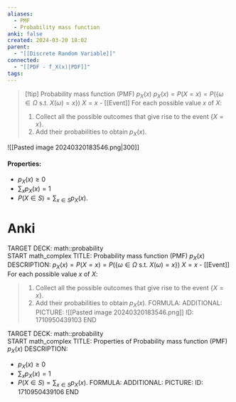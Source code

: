 ```yaml
---
aliases:
  - PMF
  - Probability mass function
anki: false
created: 2024-03-20 18:02
parent:
  - "[[Discrete Random Variable]]"
connected:
  - "[[PDF - f_X(x)|PDF]]"
tags: 
---
```


> [!tip] Probability mass function (PMF) $p_X(x)$
$p_X(x) = P(X = x) = P(\{\omega \in \Omega \text{ s.t. } X(\omega) = x\})$
${X = x}$ - [[Event]]
For each possible value $x$ of $X$:
> 1. Collect all the possible outcomes that give rise to the event $\{X = x\}$.
> 2. Add their probabilities to obtain $p_X(x)$.

![[Pasted image 20240320183546.png|300]]

#### Properties:
- $p_X(x) \geq 0$
- $\sum_x p_X(x) = 1$
- $P(X \in S) = \sum_{x \in S} p_X(x).$

# Anki
TARGET DECK: math::probability  
START
math_complex
TITLE: Probability mass function (PMF) $p_X(x)$
DESCRIPTION: 
$p_X(x) = P(X = x) = P(\{\omega \in \Omega \text{ s.t. } X(\omega) = x\})$
${X = x}$ - [[Event]]
For each possible value $x$ of $X$:
> 1. Collect all the possible outcomes that give rise to the event $\{X = x\}$.
> 2. Add their probabilities to obtain $p_X(x)$.
FORMULA: 
ADDITIONAL:
PICTURE: ![[Pasted image 20240320183546.png]]
ID: 1710950439103
END

TARGET DECK: math::probability  
START
math_complex
TITLE: Properties of Probability mass function (PMF) $p_X(x)$
DESCRIPTION: 
- $p_X(x) \geq 0$
- $\sum_x p_X(x) = 1$
- $P(X \in S) = \sum_{x \in S} p_X(x).$
FORMULA: 
ADDITIONAL:
PICTURE:
ID: 1710950439106
END